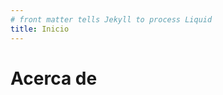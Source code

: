 ```yaml
---
# front matter tells Jekyll to process Liquid
title: Inicio
---
```

<!DOCTYPE html>
<html>
    <head>
        <meta charset='utf-8'>
        <title>{{ page.title }}</title>
    </head>
    <body>
        <h1>Acerca de</h1>
    </body>
</html>